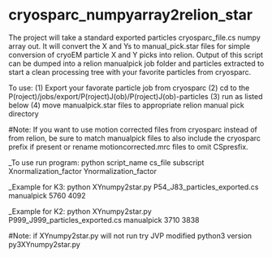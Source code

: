 # cryosparc_numpyarray2relion_star
The project will take a standard exported particles cryosparc_file.cs numpy array out. 
It will convert the X and Ys to manual_pick.star files for simple conversion of cryoEM particle X and Y picks into relion.
Output of this script can be dumped into a relion manualpick job folder and particles extracted to start a clean processing tree with your favorite particles from cryosparc.

To use: (1) Export your favorate particle job from cryosparc (2) cd to the P(roject)/jobs/export/P(roject)J(ob)/P(roject)J(ob)-particles
(3) run as listed below (4) move manualpick.star files to appropriate relion manual pick directory 

#Note: If you want to use motion corrected files from cryosparc instead of from relion, be sure to match manualpick files to also include the cryosparc prefix if present or rename motioncorrected.mrc files to omit CSpresfix.  

_To use run program: 
python script_name   cs_file    subscript  Xnormalization_factor   Ynormalization_factor

_Example for K3: python XYnumpy2star.py P54_J83_particles_exported.cs manualpick 5760 4092

_Example for K2: python XYnumpy2star.py P999_J999_particles_exported.cs manualpick 3710 3838

#Note: if XYnumpy2star.py will not run try JVP modified python3 version py3XYnumpy2star.py
